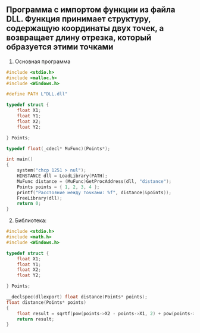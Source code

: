 ## Программа с импортом функции из файла DLL. Функция принимает  структуру, содержащую координаты двух точек, а возвращает длину отрезка, который образуется этими точками 

1. Основная программа
```C
#include <stdio.h>
#include <malloc.h>
#include <Windows.h>

#define PATH L"DLL.dll"

typedef struct {
	float X1;
	float Y1;
	float X2;
	float Y2;

} Points;

typedef float(_cdecl* MuFunc)(Points*);

int main()
{
	system("chcp 1251 > nul");
	HINSTANCE dll = LoadLibrary(PATH);
	MuFunc distance = (MuFunc)GetProcAddress(dll, "distance");
	Points points = { 1, 2, 3, 4 };
	printf("Расстояние между точками: %f", distance(&points));
	FreeLibrary(dll);
	return 0;
}
```

2. Библиотека: 
```C
#include <stdio.h>
#include <math.h>
#include <Windows.h>

typedef struct {
	float X1;
	float Y1;
	float X2;
	float Y2;

} Points;

__declspec(dllexport) float distance(Points* points);
float distance(Points* points)
{
	float result = sqrtf(pow(points->X2 - points->X1, 2) + pow(points->Y2 - points->Y1, 2));
	return result;
}
```